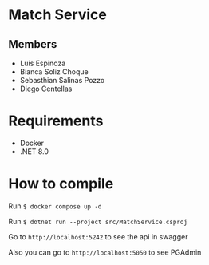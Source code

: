# Match Service
## Members
* Luis Espinoza
*  Bianca Soliz Choque
* Sebasthian Salinas Pozzo
* Diego Centellas
# Requirements
* Docker
* .NET 8.0
# How to compile
Run `$ docker compose up -d`

Run `$ dotnet run --project src/MatchService.csproj`

Go to `http://localhost:5242` to see the api in swagger

Also you can go to `http://localhost:5050` to see PGAdmin

